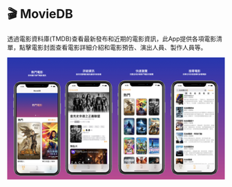 # 🎬 MovieDB
透過電影資料庫(TMDB)查看最新發布和近期的電影資訊，此App提供各項電影清單，點擊電影封面查看電影詳細介紹和電影預告、演出人員、製作人員等。


<p>
  <img src="https://github.com/senlinGH/MovieDB/blob/master/MovieDB%20Github%20README.jpeg?raw=true" width="610">
</p>
